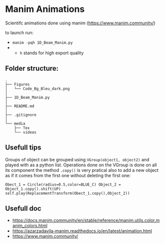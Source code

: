# Manim Animations
Scientifc animations done using manim (https://www.manim.community/)

to launch run:
* `manim -pqh 1D_Beam_Manim.py `
* * `h` stands for high export quality

## Folder structure:
``````
.
├── Figures
│   └── Code_Bg_Bleu_dark.png
│
├── 1D_Beam_Manim.py
│
├── README.md
│
├── .gitignore
│
└── media
    ├── Tex
    └── videos

``````
## Usefull tips

Groups of object can be grouped using `VGroup(object1, object2)` and played with as a python list. Operations done on the VGroup is done on all its component
    the method `.copy()` is very pratical also to add a new object as if it comes from the first one without deleting the first one:

`
        Obect_1 = Circle(radius=0.5,color=BLUE_C)
        Object_2 = Object_1.copy().shift(UP)
        self.play(ReplacementTransform(Obect_1.copy(),Object_2)) `

## Usefull doc
* https://docs.manim.community/en/stable/reference/manim.utils.color.manim_colors.html
* https://azarzadavila-manim.readthedocs.io/en/latest/animation.html
* https://www.manim.community/    

